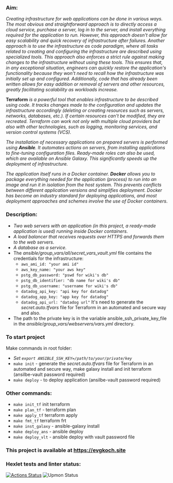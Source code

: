 ### Aim:
 *Creating infrastructure for web applications can be done in various ways. The most obvious and straightforward approach is to directly access a cloud service, purchase a server, log in to the server, and install everything required for the application to run. However, this approach doesn't allow for easy scalability and quick recovery of infrastructure after failures. Another approach is to use the infrastructure as code paradigm, where all tasks related to creating and configuring the infrastructure are described using specialized tools. This approach also enforces a strict rule against making changes to the infrastructure without using these tools. This ensures that, in any exceptional situation, engineers can quickly restore the application's functionality because they won't need to recall how the infrastructure was initially set up and configured. Additionally, code that has already been written allows for easy addition or removal of servers and other resources, greatly facilitating scalability as workloads increase.*

**Terraform** *is a powerful tool that enables infrastructure to be described using code. It tracks changes made to the configuration and updates the infrastructure accordingly (deleting or creating resources such as servers, networks, databases, etc.). If certain resources can't be modified, they are recreated. Terraform can work not only with multiple cloud providers but also with other technologies, such as logging, monitoring services, and version control systems (VCS).*

*The installation of necessary applications on prepared servers is performed using **Ansible**. It automates actions on servers, from installing applications to fine-tuning configuration files. Ready-made roles can also be used, which are available on Ansible Galaxy. This significantly speeds up the deployment of infrastructure.*

*The application itself runs in a Docker container. **Docker** allows you to package everything needed for the application (process) to run into an image and run it in isolation from the host system. This prevents conflicts between different application versions and simplifies deployment. Docker has become an industry standard for deploying applications, and most deployment approaches and schemes involve the use of Docker containers*.

### Description:
- *Two web servers with an application (in this project, a ready-made application is used) running inside Docker containers.*
- *A load balancer that receives requests over HTTPS and forwards them to the web servers.*
- *A database as a service.*
- The *ansible/group_vars/all/secret_vars_vault.yml* file contains the credentials for the infrastructure:
  - ``aws_ami_id: "your ami id"``
  - ``aws_key_name: "your aws key"``
  - ``pstg_db_password: "pswd for wiki's db"``
  - ``pstg_db_identifier: "db name for wiki's db"``
  - ``pstg_db_username: "username for wiki's db"``
  - ``datadog_api_key: "api key for datadog"``
  - ``datadog_app_key: "app key for datadog"``
  - ``datadog_api_url: "datadog url"``
It's need to generate the *secret.auto.tfvars* file for Terraform in an automated and secure way and also.
- The path to the private key is in the variable ansible_ssh_private_key_file in the *ansible/group_vars/webservers/vars.yml* directory.

### To start project
Make commands in root folder:
  - *Set ``export ANSIBLE_SSH_KEY=/path/to/your/private/key``*
  - ``make init`` - generate the *secret.auto.tfvars* file for Terraform in an automated and secure way, make galaxy install and init terraform (ansilbe-vault password required)
  - ``make deploy`` - to deploy application (ansilbe-vault password required)

### Other commands:
 - ``make init_tf`` init terraform
 - ``make plan_tf`` - terraform plan
 - ``make apply_tf`` terraform apply
 - ``make fmt_tf`` terraform frt
 - ``make inst_galaxy`` - ansible-galaxy install
 - ``make deploy_ans`` - ansible deploy
 - ``make deploy_vlt`` - ansible deploy with vault password file

### This project is available at https://evgkoch.site

### Hexlet tests and linter status:
[![Actions Status](https://github.com/EvgeniyKoch/devops-for-programmers-project-77/workflows/hexlet-check/badge.svg)](https://github.com/EvgeniyKoch/devops-for-programmers-project-77/actions)
![Upmon Status](https://www.upmon.com/badge/e783c7f8-5749-4160-8747-1472cc/wMk6DASm-2.svg)
